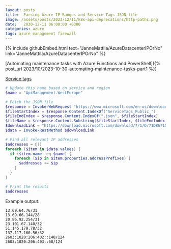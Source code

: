 ```yaml
---
layout: posts
title:  Parsing Azure IP Ranges and Service Tags JSON file
image: /assets/posts/2023/12/11/k8s-api-deprecations/http-paths.png
date:   2030-12-11 06:00:00 +0300
categories: azure
tags: azure management firewall
---
```


{% include githubEmbed.html text="JanneMattila/AzureDatacenterIPOrNo" link="JanneMattila/AzureDatacenterIPOrNo" %}

[Automating maintenance tasks with Azure Functions and PowerShell]({% post_url 2023/10/2023-10-30-automating-maintenance-tasks-part1 %})

[Service tags](https://learn.microsoft.com/en-us/azure/virtual-network/service-tags-overview)

<!--

- Service tags parsing using PowerShell
  - Maintenance task automation
  - https://learn.microsoft.com/en-us/azure/virtual-network/service-tags-overview
  - Firewall vendor updates to support cloud
    - Azure Firewall
    - Palo Alto & External Dynamic Lists (EDL)
      - https://docs.paloaltonetworks.com/pan-os/9-1/pan-os-admin/policy/use-an-external-dynamic-list-in-policy/external-dynamic-list
      - https://github.com/salsop/azure-servicetags-container
      - https://github.com/enzo-g/azureIPranges
  - "So much prior art"

-->

```powershell
# Update this name based on service and region
$name = "ApiManagement.WestEurope"

# Fetch the JSON file
$response = Invoke-WebRequest "https://www.microsoft.com/en-us/download/details.aspx?id=56519"
$fileStartIndex = $response.Content.IndexOf("ServiceTags_Public_")
$fileEndIndex = $response.Content.IndexOf(".json", $fileStartIndex)
$fileName = $response.Content.Substring($fileStartIndex, $fileEndIndex - $fileStartIndex)
$downloadLink = "https://download.microsoft.com/download/7/1/D/71D86715-5596-4529-9B13-DA13A5DE5B63/$fileName.json"
$data = Invoke-RestMethod $downloadLink

# Find all relevant IP addresses
$addresses = @()
foreach ($item in $data.values) {
  if ($item.name -eq $name) {
    foreach ($ip in $item.properties.addressPrefixes) {
      $addresses += $ip
    }
  }
}

# Print the results
$addresses
```

Example output:

```text
13.69.64.76/31
13.69.66.144/28
20.86.92.254/31
23.101.67.140/32
51.145.179.78/32
137.117.160.56/32
2603:1020:206:402::140/124
2603:1020:206:403::60/124
```
